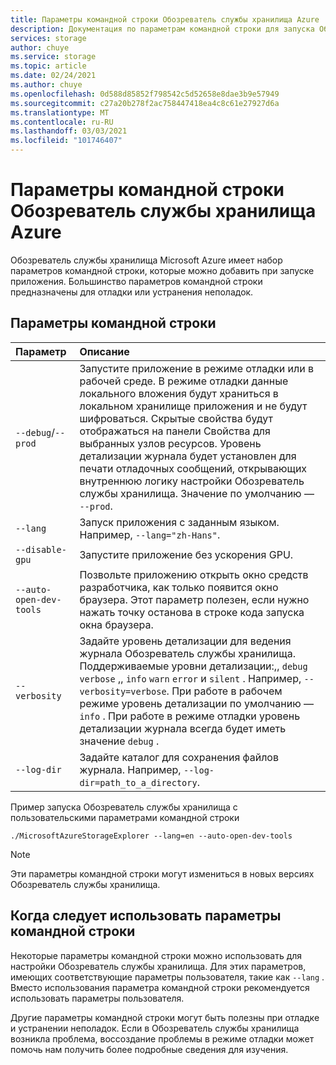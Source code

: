 ```yaml
---
title: Параметры командной строки Обозреватель службы хранилища Azure | Документация Майкрософт
description: Документация по параметрам командной строки для запуска Обозреватель службы хранилища Azure
services: storage
author: chuye
ms.service: storage
ms.topic: article
ms.date: 02/24/2021
ms.author: chuye
ms.openlocfilehash: 0d588d85852f798542c5d52658e8dae3b9e57949
ms.sourcegitcommit: c27a20b278f2ac758447418ea4c8c61e27927d6a
ms.translationtype: MT
ms.contentlocale: ru-RU
ms.lasthandoff: 03/03/2021
ms.locfileid: "101746407"
---
```

# <a name="azure-storage-explorer-command-line-options"></a>Параметры командной строки Обозреватель службы хранилища Azure

Обозреватель службы хранилища Microsoft Azure имеет набор параметров командной строки, которые можно добавить при запуске приложения. Большинство параметров командной строки предназначены для отладки или устранения неполадок.

## <a name="command-line-options"></a>Параметры командной строки
Параметр  | Описание
:------- | :-----------
`--debug`/`--prod`  | Запустите приложение в режиме отладки или в рабочей среде. В режиме отладки данные локального вложения будут храниться в локальном хранилище приложения и не будут шифроваться. Скрытые свойства будут отображаться на панели Свойства для выбранных узлов ресурсов. Уровень детализации журнала будет установлен для печати отладочных сообщений, открывающих внутреннюю логику настройки Обозреватель службы хранилища. Значение по умолчанию — `--prod`.
`--lang`  | Запуск приложения с заданным языком. Например, `--lang="zh-Hans"`.
`--disable-gpu` | Запустите приложение без ускорения GPU.
`--auto-open-dev-tools` | Позвольте приложению открыть окно средств разработчика, как только появится окно браузера. Этот параметр полезен, если нужно нажать точку останова в строке кода запуска окна браузера.
`--verbosity` | Задайте уровень детализации для ведения журнала Обозреватель службы хранилища. Поддерживаемые уровни детализации:,, `debug` `verbose` ,, `info` `warn` `error` и `silent` . Например, `--verbosity=verbose`. При работе в рабочем режиме уровень детализации по умолчанию — `info` . При работе в режиме отладки уровень детализации журнала всегда будет иметь значение `debug` .
`--log-dir` | Задайте каталог для сохранения файлов журнала. Например, `--log-dir=path_to_a_directory`.

Пример запуска Обозреватель службы хранилища с пользовательскими параметрами командной строки

```shell
./MicrosoftAzureStorageExplorer --lang=en --auto-open-dev-tools
```

> [!NOTE]
> Эти параметры командной строки могут измениться в новых версиях Обозреватель службы хранилища.

## <a name="when-to-use-command-line-options"></a>Когда следует использовать параметры командной строки

Некоторые параметры командной строки можно использовать для настройки Обозреватель службы хранилища. Для этих параметров, имеющих соответствующие параметры пользователя, такие как `--lang` . Вместо использования параметра командной строки рекомендуется использовать параметры пользователя. 

Другие параметры командной строки могут быть полезны при отладке и устранении неполадок. Если в Обозреватель службы хранилища возникла проблема, воссоздание проблемы в режиме отладки может помочь нам получить более подробные сведения для изучения.